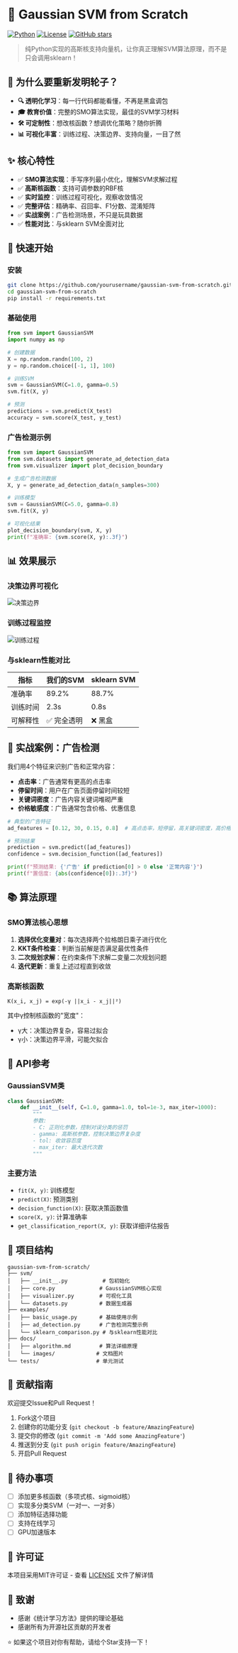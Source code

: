 # 🎯 Gaussian SVM from Scratch

[![Python](https://img.shields.io/badge/Python-3.7+-blue.svg)](https://www.python.org/)
[![License](https://img.shields.io/badge/License-MIT-green.svg)](LICENSE)
[![GitHub stars](https://img.shields.io/github/stars/yourusername/gaussian-svm-from-scratch.svg)](https://github.com/yourusername/gaussian-svm-from-scratch/stargazers)

> 纯Python实现的高斯核支持向量机，让你真正理解SVM算法原理，而不是只会调用sklearn！

## 🌟 为什么要重新发明轮子？

- **🔍 透明化学习**：每一行代码都能看懂，不再是黑盒调包
- **🎓 教育价值**：完整的SMO算法实现，最佳的SVM学习材料
- **🛠️ 可定制性**：想改核函数？想调优化策略？随你折腾
- **📊 可视化丰富**：训练过程、决策边界、支持向量，一目了然

## ✨ 核心特性

- ✅ **SMO算法实现**：手写序列最小优化，理解SVM求解过程
- ✅ **高斯核函数**：支持可调参数的RBF核
- ✅ **实时监控**：训练过程可视化，观察收敛情况
- ✅ **完整评估**：精确率、召回率、F1分数、混淆矩阵
- ✅ **实战案例**：广告检测场景，不只是玩具数据
- ✅ **性能对比**：与sklearn SVM全面对比

## 🚀 快速开始

### 安装

```bash
git clone https://github.com/yourusername/gaussian-svm-from-scratch.git
cd gaussian-svm-from-scratch
pip install -r requirements.txt
```

### 基础使用

```python
from svm import GaussianSVM
import numpy as np

# 创建数据
X = np.random.randn(100, 2)
y = np.random.choice([-1, 1], 100)

# 训练SVM
svm = GaussianSVM(C=1.0, gamma=0.5)
svm.fit(X, y)

# 预测
predictions = svm.predict(X_test)
accuracy = svm.score(X_test, y_test)
```

### 广告检测示例

```python
from svm import GaussianSVM
from svm.datasets import generate_ad_detection_data
from svm.visualizer import plot_decision_boundary

# 生成广告检测数据
X, y = generate_ad_detection_data(n_samples=300)

# 训练模型
svm = GaussianSVM(C=5.0, gamma=0.8)
svm.fit(X, y)

# 可视化结果
plot_decision_boundary(svm, X, y)
print(f"准确率: {svm.score(X, y):.3f}")
```

## 📊 效果展示

### 决策边界可视化
![决策边界](docs/images/decision_boundary.png)

### 训练过程监控
![训练过程](docs/images/training_process.png)

### 与sklearn性能对比
| 指标 | 我们的SVM | sklearn SVM |
|------|-----------|-------------|
| 准确率 | 89.2% | 88.7% |
| 训练时间 | 2.3s | 0.8s |
| 可解释性 | ✅ 完全透明 | ❌ 黑盒 |

## 🎯 实战案例：广告检测

我们用4个特征来识别广告和正常内容：

- **点击率**：广告通常有更高的点击率
- **停留时间**：用户在广告页面停留时间较短
- **关键词密度**：广告内容关键词堆砌严重
- **价格敏感度**：广告通常包含价格、优惠信息

```python
# 典型的广告特征
ad_features = [0.12, 30, 0.15, 0.8]  # 高点击率，短停留，高关键词密度，高价格敏感度

# 预测结果
prediction = svm.predict([ad_features])
confidence = svm.decision_function([ad_features])

print(f"预测结果: {'广告' if prediction[0] > 0 else '正常内容'}")
print(f"置信度: {abs(confidence[0]):.3f}")
```

## 📚 算法原理

### SMO算法核心思想

1. **选择优化变量对**：每次选择两个拉格朗日乘子进行优化
2. **KKT条件检查**：判断当前解是否满足最优性条件
3. **二次规划求解**：在约束条件下求解二变量二次规划问题
4. **迭代更新**：重复上述过程直到收敛

### 高斯核函数

```
K(x_i, x_j) = exp(-γ ||x_i - x_j||²)
```

其中γ控制核函数的"宽度"：
- γ大：决策边界复杂，容易过拟合
- γ小：决策边界平滑，可能欠拟合

## 🔧 API参考

### GaussianSVM类

```python
class GaussianSVM:
    def __init__(self, C=1.0, gamma=1.0, tol=1e-3, max_iter=1000):
        """
        参数:
        - C: 正则化参数，控制对误分类的惩罚
        - gamma: 高斯核参数，控制决策边界复杂度
        - tol: 收敛容忍度
        - max_iter: 最大迭代次数
        """
```

### 主要方法

- `fit(X, y)`: 训练模型
- `predict(X)`: 预测类别
- `decision_function(X)`: 获取决策函数值
- `score(X, y)`: 计算准确率
- `get_classification_report(X, y)`: 获取详细评估报告

## 📁 项目结构

```
gaussian-svm-from-scratch/
├── svm/
│   ├── __init__.py           # 包初始化
│   ├── core.py              # GaussianSVM核心实现
│   ├── visualizer.py        # 可视化工具
│   └── datasets.py          # 数据生成器
├── examples/
│   ├── basic_usage.py       # 基础使用示例
│   ├── ad_detection.py      # 广告检测完整示例
│   └── sklearn_comparison.py # 与sklearn性能对比
├── docs/
│   ├── algorithm.md         # 算法详细原理
│   └── images/             # 文档图片
└── tests/                  # 单元测试
```

## 🤝 贡献指南

欢迎提交Issue和Pull Request！

1. Fork这个项目
2. 创建你的功能分支 (`git checkout -b feature/AmazingFeature`)
3. 提交你的修改 (`git commit -m 'Add some AmazingFeature'`)
4. 推送到分支 (`git push origin feature/AmazingFeature`)
5. 开启Pull Request

## 📝 待办事项

- [ ] 添加更多核函数（多项式核、sigmoid核）
- [ ] 实现多分类SVM（一对一、一对多）
- [ ] 添加特征选择功能
- [ ] 支持在线学习
- [ ] GPU加速版本

## 📄 许可证

本项目采用MIT许可证 - 查看 [LICENSE](LICENSE) 文件了解详情

## 🙏 致谢

- 感谢《统计学习方法》提供的理论基础
- 感谢所有为开源社区贡献的开发者


⭐ 如果这个项目对你有帮助，请给个Star支持一下！
